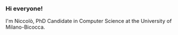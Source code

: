 ### Hi everyone!

I'm Niccolò, PhD Candidate in Computer Science at the University of Milano-Bicocca.

